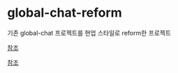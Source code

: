 # global-chat-reform
기존 global-chat 프로젝트를 현업 스타일로 reform한 프로젝트


[참조](https://velog.io/@city7310/series/백엔드가-이정도는-해줘야-함)

[참조](https://github.com/translation-team)
